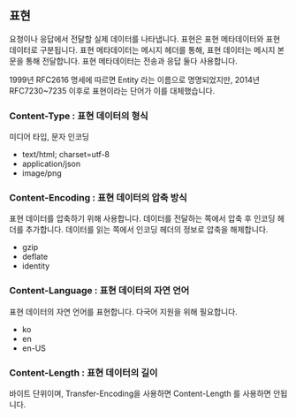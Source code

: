 ## 표현

요청이나 응답에서 전달할 실제 데이터를 나타냅니다. 표현은 표현 메타데이터와 표현 데이터로 구분됩니다. 표현 메타데이터는 메시지 헤더를 통해, 표현 데이터는 메시지 본문을 통해 전달합니다. 표현 메타데이터는 전송과 응답 둘다 사용합니다.

1999년 RFC2616 명세에 따르면 Entity 라는 이름으로 명명되었지만, 2014년 RFC7230~7235 이후로 표현이라는 단어가 이를 대체했습니다.

### Content-Type : 표현 데이터의 형식

미디어 타입, 문자 인코딩

- text/html; charset=utf-8
- application/json
- image/png

### Content-Encoding : 표현 데이터의 압축 방식

표현 데이터를 압축하기 위해 사용합니다. 데이터를 전달하는 쪽에서 압축 후 인코딩 헤더를 추가합니다. 데이터를 읽는 쪽에서 인코딩 헤더의 정보로 압축을 해제합니다.

- gzip
- deflate
- identity

### Content-Language : 표현 데이터의 자연 언어

표현 데이터의 자연 언어를 표현합니다. 다국어 지원을 위해 필요합니다.

- ko
- en
- en-US

### Content-Length : 표현 데이터의 길이

바이트 단위이며, Transfer-Encoding을 사용하면 Content-Length 를 사용하면 안됩니다.
